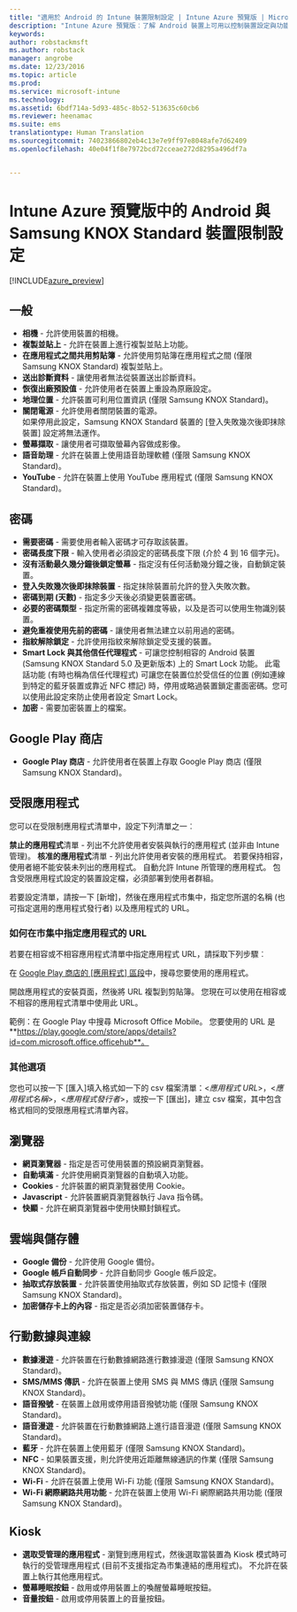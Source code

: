```yaml
---
title: "適用於 Android 的 Intune 裝置限制設定 | Intune Azure 預覽版 | Microsoft Docs"
description: "Intune Azure 預覽版︰了解 Android 裝置上可用以控制裝置設定與功能的 Intune 設定。"
keywords: 
author: robstackmsft
ms.author: robstack
manager: angrobe
ms.date: 12/23/2016
ms.topic: article
ms.prod: 
ms.service: microsoft-intune
ms.technology: 
ms.assetid: 6bdf714a-5d93-485c-8b52-513635c60cb6
ms.reviewer: heenamac
ms.suite: ems
translationtype: Human Translation
ms.sourcegitcommit: 74023866802eb4c13e7e9ff97e8048afe7d62409
ms.openlocfilehash: 40e04f1f8e7972bcd72cceae272d8295a496df7a


---
```


# <a name="android-and-samsung-knox-standard-device-restriction-settings-in-intune-azure-preview"></a>Intune Azure 預覽版中的 Android 與 Samsung KNOX Standard 裝置限制設定

[!INCLUDE[azure_preview](../includes/azure_preview.md)]

## <a name="general"></a>一般
-   **相機** - 允許使用裝置的相機。
-   **複製並貼上** - 允許在裝置上進行複製並貼上功能。
-   **在應用程式之間共用剪貼簿** - 允許使用剪貼簿在應用程式之間 (僅限 Samsung KNOX Standard) 複製並貼上。
-   **送出診斷資料** - 讓使用者無法從裝置送出診斷資料。    
-   **恢復出廠預設值** - 允許使用者在裝置上重設為原廠設定。
-   **地理位置** - 允許裝置可利用位置資訊 (僅限 Samsung KNOX Standard)。
-   **關閉電源** - 允許使用者關閉裝置的電源。<br>如果停用此設定，Samsung KNOX Standard 裝置的 [登入失敗幾次後即抹除裝置] 設定將無法運作。
-   **螢幕擷取** - 讓使用者可擷取螢幕內容做成影像。
-   **語音助理** - 允許在裝置上使用語音助理軟體 (僅限 Samsung KNOX Standard)。
-   **YouTube** - 允許在裝置上使用 YouTube 應用程式 (僅限 Samsung KNOX Standard)。

## <a name="password"></a>密碼
-   **需要密碼** - 需要使用者輸入密碼才可存取該裝置。
-   **密碼長度下限** - 輸入使用者必須設定的密碼長度下限 (介於 4 到 16 個字元)。
-   **沒有活動最久幾分鐘後鎖定螢幕** - 指定沒有任何活動幾分鐘之後，自動鎖定裝置。
-   **登入失敗幾次後即抹除裝置** - 指定抹除裝置前允許的登入失敗次數。
-   **密碼到期 (天數)** - 指定多少天後必須變更裝置密碼。
-   **必要的密碼類型** - 指定所需的密碼複雜度等級，以及是否可以使用生物識別裝置。
-   **避免重複使用先前的密碼** - 讓使用者無法建立以前用過的密碼。
-   **指紋解除鎖定** - 允許使用指紋來解除鎖定受支援的裝置。
-   **Smart Lock 與其他信任代理程式** - 可讓您控制相容的 Android 裝置 (Samsung KNOX Standard 5.0 及更新版本) 上的 Smart Lock 功能。 此電話功能 (有時也稱為信任代理程式) 可讓您在裝置位於受信任的位置 (例如連線到特定的藍牙裝置或靠近 NFC 標記) 時，停用或略過裝置鎖定畫面密碼。您可以使用此設定來防止使用者設定 Smart Lock。
-   **加密** - 需要加密裝置上的檔案。

## <a name="google-play-store"></a>Google Play 商店

-   **Google Play 商店** - 允許使用者在裝置上存取 Google Play 商店 (僅限 Samsung KNOX Standard)。

## <a name="restricted-apps"></a>受限應用程式

您可以在受限制應用程式清單中，設定下列清單之一︰

**禁止的應用程式**清單 - 列出不允許使用者安裝與執行的應用程式 (並非由 Intune 管理)。
**核准的應用程式**清單 - 列出允許使用者安裝的應用程式。 若要保持相容，使用者絕不能安裝未列出的應用程式。 自動允許 Intune 所管理的應用程式。
包含受限應用程式設定的裝置設定檔，必須部署到使用者群組。

若要設定清單，請按一下 [新增]，然後在應用程式市集中，指定您所選的名稱 (也可指定選用的應用程式發行者) 以及應用程式的 URL。

### <a name="how-to-specify-the-url-to-an-app-in-the-store"></a>如何在市集中指定應用程式的 URL

若要在相容或不相容應用程式清單中指定應用程式 URL，請採取下列步驟︰

在 [Google Play 商店的 [應用程式] 區段](https://play.google.com/store/apps)中，搜尋您要使用的應用程式。

開啟應用程式的安裝頁面，然後將 URL 複製到剪貼簿。 您現在可以使用在相容或不相容的應用程式清單中使用此 URL。

範例：在 Google Play 中搜尋 Microsoft Office Mobile。 您要使用的 URL 是 **https://play.google.com/store/apps/details?id=com.microsoft.office.officehub**。

### <a name="additional-options"></a>其他選項

您也可以按一下 [匯入]填入格式如一下的 csv 檔案清單：<*應用程式 URL*>，<*應用程式名稱*>，<*應用程式發行者*>，或按一下 [匯出]，建立 csv 檔案，其中包含格式相同的受限應用程式清單內容。      

## <a name="browser"></a>瀏覽器
-   **網頁瀏覽器** - 指定是否可使用裝置的預設網頁瀏覽器。
-   **自動填滿** - 允許使用網頁瀏覽器的自動填入功能。
-   **Cookies** - 允許裝置的網頁瀏覽器使用 Cookie。
-   **Javascript** - 允許裝置網頁瀏覽器執行 Java 指令碼。
-   **快顯** - 允許在網頁瀏覽器中使用快顯封鎖程式。

## <a name="cloud-and-storage"></a>雲端與儲存體
-   **Google 備份** - 允許使用 Google 備份。
-   **Google 帳戶自動同步** - 允許自動同步 Google 帳戶設定。
-   **抽取式存放裝置** - 允許裝置使用抽取式存放裝置，例如 SD 記憶卡 (僅限 Samsung KNOX Standard)。
-   **加密儲存卡上的內容** - 指定是否必須加密裝置儲存卡。

## <a name="cellular-and-connectivity"></a>行動數據與連線
-   **數據漫遊** - 允許裝置在行動數據網路進行數據漫遊 (僅限 Samsung KNOX Standard)。
-   **SMS/MMS 傳訊** - 允許在裝置上使用 SMS 與 MMS 傳訊 (僅限 Samsung KNOX Standard)。
-   **語音撥號** - 在裝置上啟用或停用語音撥號功能 (僅限 Samsung KNOX Standard)。
-   **語音漫遊** - 允許裝置在行動數據網路上進行語音漫遊 (僅限 Samsung KNOX Standard)。
-   **藍牙** - 允許在裝置上使用藍牙 (僅限 Samsung KNOX Standard)。
-   **NFC** - 如果裝置支援，則允許使用近距離無線通訊的作業 (僅限 Samsung KNOX Standard)。
-   **Wi-Fi** - 允許在裝置上使用 Wi-Fi 功能 (僅限 Samsung KNOX Standard)。
-   **Wi-Fi 網際網路共用功能** - 允許在裝置上使用 Wi-Fi 網際網路共用功能 (僅限 Samsung KNOX Standard)。

## <a name="kiosk"></a>Kiosk
-   **選取受管理的應用程式** - 瀏覽到應用程式，然後選取當裝置為 Kiosk 模式時可執行的受管理應用程式 (目前不支援指定為市集連結的應用程式)。 不允許在裝置上執行其他應用程式。
-   **螢幕睡眠按鈕** - 啟用或停用裝置上的喚醒螢幕睡眠按鈕。
-   **音量按鈕** - 啟用或停用裝置上的音量按鈕。



<!--HONumber=Feb17_HO1-->


